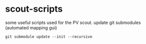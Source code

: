 # scout-scripts
some useful scripts used for the PV scout.
update git submodules (automated mapping gui)
```
git submodule update --init --recursive
```